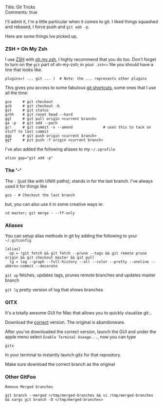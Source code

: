 Title: Git Tricks  
Comments: true  

I'll admit it, I'm a little particular when it comes to git. I liked things squashed and rebased, I
force push and `git add -p`.

Here are some things Ive picked up,

### ZSH + Oh My Zsh

I use [ZSH][1] with [oh my zsh][2], I highly recommend that you do too. Don't forget to turn on the
`git` part of oh-my-zsh; in your `.zshrc` file you should have a line that looks like.

    plugins=( ... git ... )  # Note: the ... represents other plugins

This gives you access to some fabulous [git shortcuts][3], some ones that I use all the time:

    gco     # git checkout
    gcb     # git checkout -b
    gst     # git status
    grhh    # git reset head --hard
    ggl     # git pull origin <current branch>
    ga -p   # git add --pach
    gc!     # git commit -v --amend              # uses this to tack on stuff to last commit
    ggp     # git push origin <current branch>
    ggf     # pit push -f origin <current branch>

I've also added the following aliases to my `~/.zprofile`

    alias gap="git add -p"

### The '-'

The `-` (just like with UNIX paths), stands in for the last branch. I've always used it for things
like

    gco - # Checkout the last branch

but, you can also use it in some creative ways ie:

    cd master; git merge - --ff-only

### Aliases

You can setup alias methods in git by adding the following to your `~/.gitconfig`

    [alias]
      up = !git fetch && git fetch --prune --tags && git remote prune origin && git checkout master && git pull
      lg = log --graph --full-history --all --color --pretty --oneline --abbrev-commit --decorate

`git up` fetches, updates tags, prunes remote branches and updates master branch

`git lg` pretty version of log that shows branches

### GITX

It's a totally awsome GUI for Mac that allows you to quickly visualize git...

Download the [correct][4] version. The original is abandonware.

After you've downloaded the correct version, launch the GUI and under the apple menu select `Enable
Terminal Useage...`, now you can type

    gitx

In your terminal to instantly launch gitx for that repository.

Make sure download the
correct branch as the original

### Other GitFoo

    Remove Merged branches    

    git branch --merged >/tmp/merged-branches && vi /tmp/merged-branches && xargs git branch -D </tmp/merged-branches>

[1]:http://www.zsh.org/
[2]:https://github.com/robbyrussell/oh-my-zsh
[3]:https://github.com/robbyrussell/oh-my-zsh/blob/master/plugins/git/git.plugin.zsh
[4]:http://rowanj.github.io/gitx/
